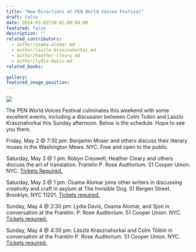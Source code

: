 ```yaml
---
title: "New Directions at PEN World Voices Festival"
draft: false
date: 2014-05-02T20:42:00-04:00
featured: false
description: ""
related_contributors:
  - author/osama-alomar.md
  - author/laszlo-krasznahorkai.md
  - author/heather-cleary.md
  - author/lydia-davis.md
related_books:

gallery:
featured_image_position: 
---
```


![](http://ndbooks.com/images/uploads/pen-world-voices-2012-logo.gif)

The PEN World Voices Festival culminates this weekend with some excellent events, including a discussion between Colm Toibin and Laszlo Krasznahorkai this Sunday afternoon. Below is the schedule. Hope to see you there. 

Friday, May 2 @ 7:30 pm: Benjamin Moser and others discuss their literary muses in the Washington Mews. NYC. Free and open to the public.

Saturday, May 3 @ 1 pm: Robyn Creswell, Heather Cleary and others discuss the art of translation. Franklin P. Rose Auditorium. 51 Cooper Union. NYC. [Tickets Required.](http://worldvoices.pen.org/event/2014/03/14/translating-edge)

Saturday, May 3 @ 1 pm: Osama Alomar joins other writers in discussing creativity and craft in asylum at The Invisible Dog. 51 Bergen Street. Brooklyn, NYC 11201. [Tickets required.](http://worldvoices.pen.org/event/2014/03/14/creativity-and-craft-asylum)

Sunday, May 4 @ 2:30 pm: Lydia Davis, Osama Alomar, and Sjon in conversation at the Franklin. P. Rose Auditorium. 51 Cooper Union. NYC. [Tickets required.](http://worldvoices.pen.org/event/2014/03/14/conversation-osama-alomar-and-lydia-davis-sjon)

Sunday, May 4 @ 4:30 pm: László Krasznahorkai and Colm Tóibín in conversation at the Franklin P. Rose Auditorium. 51 Cooper Union. NYC. [Tickets required.](http://worldvoices.pen.org/event/2014/03/14/masterclass-l%C3%A1szl%C3%B3-krasznahorkai-and-colm-t%C3%B3ib%C3%ADn)

